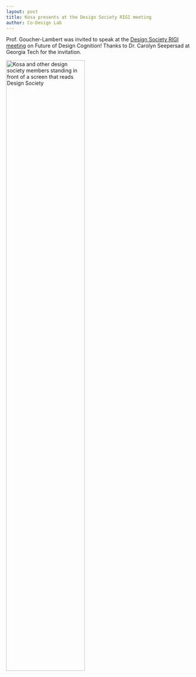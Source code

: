 ```yaml
---
layout: post
title: Kosa presents at the Design Society RIGI meeting
author: Co-Design Lab
---
```


Prof. Goucher-Lambert was invited to speak at the [Design Society RIGI meeting](https://www.designsociety.org/1437/Design+Society+Rigi+Meeting+2025) on Future of Design Cognition! Thanks to Dr. Carolyn Seepersad at Georgia Tech for the invitation.

<img src="https://github.com/user-attachments/assets/88500ac2-a97f-48b1-bbd1-35d1e29e493a" alt="Kosa and other design society members standing in front of a screen that reads Design Society" width="65%">
